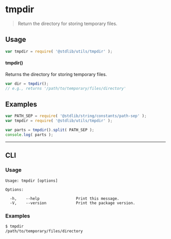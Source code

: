 # tmpdir

> Return the directory for storing temporary files.


<section class="usage">

## Usage

``` javascript
var tmpdir = require( '@stdlib/utils/tmpdir' );
```

#### tmpdir()

Returns the directory for storing temporary files.

``` javascript
var dir = tmpdir();
// e.g., returns '/path/to/temporary/files/directory'
```

</section>

<!-- /.usage -->


<section class="examples">

## Examples

``` javascript
var PATH_SEP = require( '@stdlib/string/constants/path-sep' );
var tmpdir = require( '@stdlib/utils/tmpdir' );

var parts = tmpdir().split( PATH_SEP );
console.log( parts );
```

</section>

<!-- /.examples -->


---

<section class="cli">

## CLI

<section class="usage">

### Usage

``` text
Usage: tmpdir [options]

Options:

  -h,    --help                Print this message.
  -V,    --version             Print the package version.
```

</section>

<!-- /.usage -->


<section class="examples">

### Examples

``` bash
$ tmpdir
/path/to/temporary/files/directory
```

</section>

<!-- /.examples -->

</section>

<!-- /.cli -->


<section class="links">

</section>

<!-- /.links -->
